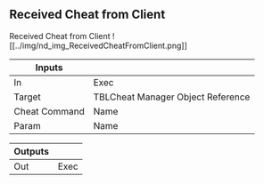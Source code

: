 ## Received Cheat from Client
Received Cheat from Client
![[../img/nd_img_ReceivedCheatFromClient.png]]

|Inputs||
|--|--|
| In | Exec |
| Target | TBLCheat Manager Object Reference |
| Cheat Command | Name |
| Param | Name |

|Outputs||
|--|--|
| Out | Exec |
